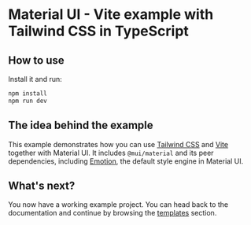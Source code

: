 # Material UI - Vite example with Tailwind CSS in TypeScript

## How to use

Install it and run:

```bash
npm install
npm run dev
```

## The idea behind the example

This example demonstrates how you can use [Tailwind CSS](https://tailwindcss.com/) and [Vite](https://github.com/vitejs/vite) together with Material UI.
It includes `@mui/material` and its peer dependencies, including [Emotion](https://emotion.sh/docs/introduction), the default style engine in Material UI.

## What's next?

<!-- #host-reference -->

You now have a working example project.
You can head back to the documentation and continue by browsing the [templates](https://mui.com/material-ui/getting-started/templates/) section.
